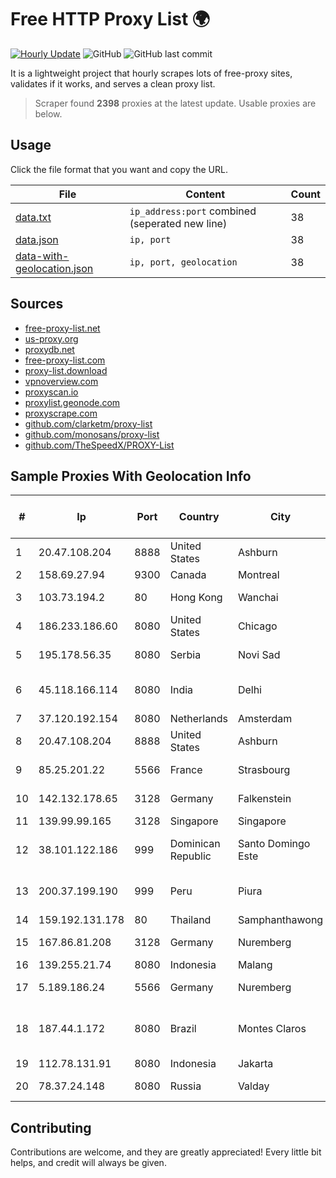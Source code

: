 
# Free HTTP Proxy List 🌍

[![Hourly Update](https://github.com/mertguvencli/http-proxy-list/actions/workflows/main.yml/badge.svg?branch=main)](https://github.com/mertguvencli/http-proxy-list/actions/workflows/main.yml)
![GitHub](https://img.shields.io/github/license/mertguvencli/http-proxy-list)
![GitHub last commit](https://img.shields.io/github/last-commit/mertguvencli/http-proxy-list)

It is a lightweight project that hourly scrapes lots of free-proxy sites, validates if it works, and serves a clean proxy list.


> Scraper found **2398** proxies at the latest update. Usable proxies are below.

## Usage

Click the file format that you want and copy the URL.


|File|Content|Count|
|----|-------|-----|
|[data.txt](https://raw.githubusercontent.com/mertguvencli/http-proxy-list/main/proxy-list/data.txt)|`ip_address:port` combined (seperated new line)|38|
|[data.json](https://raw.githubusercontent.com/mertguvencli/http-proxy-list/main/proxy-list/data.json)|`ip, port`|38|
|[data-with-geolocation.json](https://raw.githubusercontent.com/mertguvencli/http-proxy-list/main/proxy-list/data-with-geolocation.json)|`ip, port, geolocation`|38|

## Sources

* [free-proxy-list.net](https://free-proxy-list.net)
* [us-proxy.org](https://www.us-proxy.org)
* [proxydb.net](http://proxydb.net)
* [free-proxy-list.com](https://free-proxy-list.com/?page=&port=&type%5B%5D=http&type%5B%5D=https&up_time=0&search=Search)
* [proxy-list.download](https://www.proxy-list.download/HTTP)
* [vpnoverview.com](https://vpnoverview.com/privacy/anonymous-browsing/free-proxy-servers)
* [proxyscan.io](https://www.proxyscan.io)
* [proxylist.geonode.com](https://proxylist.geonode.com/api/proxy-list?limit=300&page=1&sort_by=lastChecked&sort_type=desc&protocols=http,https)
* [proxyscrape.com](https://api.proxyscrape.com/v2/?request=displayproxies&protocol=http&timeout=10000&country=all&ssl=all&anonymity=all)
* [github.com/clarketm/proxy-list](https://raw.githubusercontent.com/clarketm/proxy-list/master/proxy-list-raw.txt)
* [github.com/monosans/proxy-list](https://raw.githubusercontent.com/monosans/proxy-list/main/proxies/http.txt)
* [github.com/TheSpeedX/PROXY-List](https://raw.githubusercontent.com/TheSpeedX/PROXY-List/master/http.txt)


## Sample Proxies With Geolocation Info

|#|Ip|Port|Country|City|Internet Service Provider|
|-|--|----|-------|----|-------------------------|
|1|20.47.108.204|8888|United States|Ashburn|Microsoft Corporation|
|2|158.69.27.94|9300|Canada|Montreal|OVH SAS|
|3|103.73.194.2|80|Hong Kong|Wanchai|TouchPal HK Co., Limited|
|4|186.233.186.60|8080|United States|Chicago|Maxihost LTDA|
|5|195.178.56.35|8080|Serbia|Novi Sad|TELEKOM SRBIJA a.d.|
|6|45.118.166.114|8080|India|Delhi|Zapbytes Technologies Pvt. Ltd|
|7|37.120.192.154|8080|Netherlands|Amsterdam|M247 Ltd|
|8|20.47.108.204|8888|United States|Ashburn|Microsoft Corporation|
|9|85.25.201.22|5566|France|Strasbourg|Host Europe GmbH|
|10|142.132.178.65|3128|Germany|Falkenstein|Hetzner Online GmbH|
|11|139.99.99.165|3128|Singapore|Singapore|OVH SAS|
|12|38.101.122.186|999|Dominican Republic|Santo Domingo Este|MR Networking, SRL|
|13|200.37.199.190|999|Peru|Piura|Telefonica del Peru S.A.A.|
|14|159.192.131.178|80|Thailand|Samphanthawong|CAT-BB|
|15|167.86.81.208|3128|Germany|Nuremberg|Contabo GmbH|
|16|139.255.21.74|8080|Indonesia|Malang|PT. LINKNET|
|17|5.189.186.24|5566|Germany|Nuremberg|Contabo GmbH|
|18|187.44.1.172|8080|Brazil|Montes Claros|Rede Brasileira de Comunicacao S/A|
|19|112.78.131.91|8080|Indonesia|Jakarta|BIZNET|
|20|78.37.24.148|8080|Russia|Valday|Rostelecom networks|



## Contributing

Contributions are welcome, and they are greatly appreciated! Every
little bit helps, and credit will always be given.

